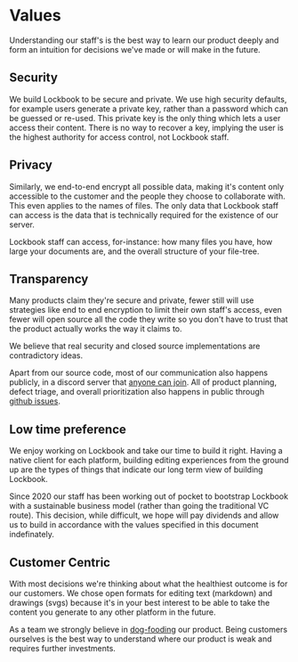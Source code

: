 # Values
Understanding our staff's is the best way to learn our product deeply and form
an intuition for decisions we've made or will make in the future.

## Security

We build Lockbook to be secure and private. We use high security defaults, for
example users generate a private key, rather than a password which can be
guessed or re-used. This private key is the only thing which lets a user access
their content. There is no way to recover a key, implying the user is the
highest authority for access control, not Lockbook staff.

## Privacy

Similarly, we end-to-end encrypt all possible data, making it's content only
accessible to the customer and the people they choose to collaborate with.
This even applies to the names of files. The only data that Lockbook staff can
access is the data that is technically required for the existence of our server.

Lockbook staff can access, for-instance: how many files you have, how large
your documents are, and the overall structure of your file-tree.

## Transparency

Many products claim they're secure and private, fewer still will use strategies
like end to end encryption to limit their own staff's access, even fewer will
open source all the code they write so you don't have to trust that the product
actually works the way it claims to.

We believe that real security and closed source implementations are
contradictory ideas.

Apart from our source code, most of our communication also happens publicly, in
a discord server that [anyone can join](https://discord.gg/lockbook). All of
product planning, defect triage, and overall prioritization also happens in
public through [github issues](https://github.com/lockbook/lockbook/issues).

## Low time preference

We enjoy working on Lockbook and take our time to build it right. Having a
native client for each platform, building editing experiences from the ground
up are the types of things that indicate our long term view of building Lockbook.

Since 2020 our staff has been working out of pocket to bootstrap Lockbook with a
sustainable business model (rather than going the traditional VC route). This
decision, while difficult, we hope will pay dividends and allow us to build
in accordance with the values specified in this document indefinately.

## Customer Centric

With most decisions we're thinking about what the healthiest outcome is for our
customers. We chose open formats for editing text (markdown) and drawings (svgs)
because it's in your best interest to be able to take the content you generate
to any other platform in the future.

As a team we strongly believe in [dog-fooding](https://en.wikipedia.org/wiki/Eating_your_own_dog_food)
our product. Being customers ourselves is the best way to understand where our
product is weak and requires further investments.
